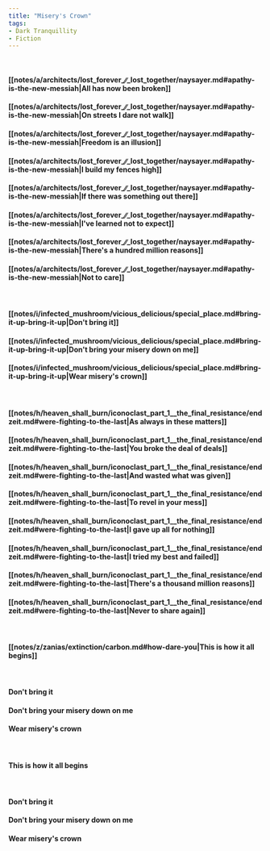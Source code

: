 ```yaml
---
title: "Misery's Crown"
tags:
- Dark Tranquillity
- Fiction
---
```

&nbsp;
#### [[notes/a/architects/lost_forever_∕∕_lost_together/naysayer.md#apathy-is-the-new-messiah|All has now been broken]]
#### [[notes/a/architects/lost_forever_∕∕_lost_together/naysayer.md#apathy-is-the-new-messiah|On streets I dare not walk]]
#### [[notes/a/architects/lost_forever_∕∕_lost_together/naysayer.md#apathy-is-the-new-messiah|Freedom is an illusion]]
#### [[notes/a/architects/lost_forever_∕∕_lost_together/naysayer.md#apathy-is-the-new-messiah|I build my fences high]]
#### [[notes/a/architects/lost_forever_∕∕_lost_together/naysayer.md#apathy-is-the-new-messiah|If there was something out there]]
#### [[notes/a/architects/lost_forever_∕∕_lost_together/naysayer.md#apathy-is-the-new-messiah|I've learned not to expect]]
#### [[notes/a/architects/lost_forever_∕∕_lost_together/naysayer.md#apathy-is-the-new-messiah|There's a hundred million reasons]]
#### [[notes/a/architects/lost_forever_∕∕_lost_together/naysayer.md#apathy-is-the-new-messiah|Not to care]]
&nbsp;
#### [[notes/i/infected_mushroom/vicious_delicious/special_place.md#bring-it-up-bring-it-up|Don't bring it]]
#### [[notes/i/infected_mushroom/vicious_delicious/special_place.md#bring-it-up-bring-it-up|Don't bring your misery down on me]]
#### [[notes/i/infected_mushroom/vicious_delicious/special_place.md#bring-it-up-bring-it-up|Wear misery's crown]]
&nbsp;
#### [[notes/h/heaven_shall_burn/iconoclast_part_1__the_final_resistance/endzeit.md#were-fighting-to-the-last|As always in these matters]]
#### [[notes/h/heaven_shall_burn/iconoclast_part_1__the_final_resistance/endzeit.md#were-fighting-to-the-last|You broke the deal of deals]]
#### [[notes/h/heaven_shall_burn/iconoclast_part_1__the_final_resistance/endzeit.md#were-fighting-to-the-last|And wasted what was given]]
#### [[notes/h/heaven_shall_burn/iconoclast_part_1__the_final_resistance/endzeit.md#were-fighting-to-the-last|To revel in your mess]]
#### [[notes/h/heaven_shall_burn/iconoclast_part_1__the_final_resistance/endzeit.md#were-fighting-to-the-last|I gave up all for nothing]]
#### [[notes/h/heaven_shall_burn/iconoclast_part_1__the_final_resistance/endzeit.md#were-fighting-to-the-last|I tried my best and failed]]
#### [[notes/h/heaven_shall_burn/iconoclast_part_1__the_final_resistance/endzeit.md#were-fighting-to-the-last|There's a thousand million reasons]]
#### [[notes/h/heaven_shall_burn/iconoclast_part_1__the_final_resistance/endzeit.md#were-fighting-to-the-last|Never to share again]]
&nbsp;
#### [[notes/z/zanias/extinction/carbon.md#how-dare-you|This is how it all begins]]
&nbsp;
#### Don't bring it
#### Don't bring your misery down on me
#### Wear misery's crown
&nbsp;
#### This is how it all begins
&nbsp;
#### Don't bring it
#### Don't bring your misery down on me
#### Wear misery's crown
